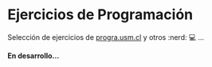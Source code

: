 # Ejercicios de Programación

Selección de ejercicios de [progra.usm.cl](http://progra.usm.cl) y otros :nerd: :computer: ...

**En desarrollo...**
